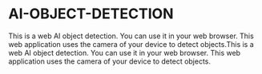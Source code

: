 # AI-OBJECT-DETECTION
This is a web AI object detection. You can use it in your web browser. This web application uses the camera of your device to detect objects.This is a web AI object detection. You can use it in your web browser. This web application uses the camera of your device to detect objects.
